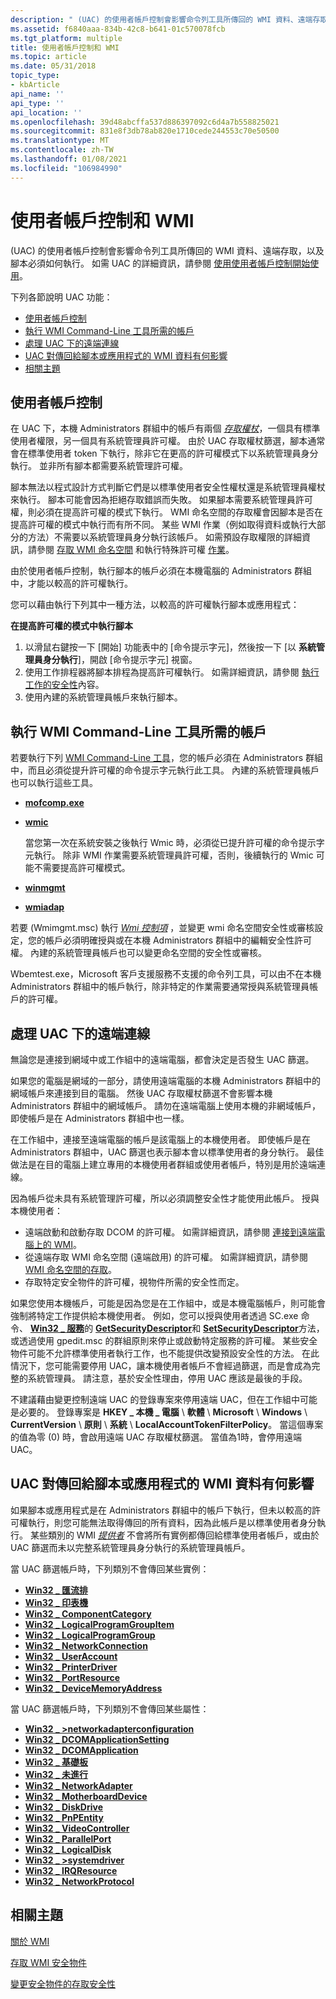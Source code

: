 ```yaml
---
description: " (UAC) 的使用者帳戶控制會影響命令列工具所傳回的 WMI 資料、遠端存取，以及腳本必須如何執行。 如需 UAC 的詳細資訊，請參閱使用使用者帳戶控制開始使用。"
ms.assetid: f6840aaa-834b-42c8-b641-01c570078fcb
ms.tgt_platform: multiple
title: 使用者帳戶控制和 WMI
ms.topic: article
ms.date: 05/31/2018
topic_type:
- kbArticle
api_name: ''
api_type: ''
api_location: ''
ms.openlocfilehash: 39d48abcffa537d886397092c6d4a7b558825021
ms.sourcegitcommit: 831e8f3db78ab820e1710cede244553c70e50500
ms.translationtype: MT
ms.contentlocale: zh-TW
ms.lasthandoff: 01/08/2021
ms.locfileid: "106984990"
---
```

# <a name="user-account-control-and-wmi"></a>使用者帳戶控制和 WMI

 (UAC) 的使用者帳戶控制會影響命令列工具所傳回的 WMI 資料、遠端存取，以及腳本必須如何執行。 如需 UAC 的詳細資訊，請參閱 [使用使用者帳戶控制開始使用](https://support.microsoft.com/help/922708/how-to-use-user-account-control-uac-in-windows-vista)。

下列各節說明 UAC 功能：

-   [使用者帳戶控制](#user-account-control-and-wmi)
-   [執行 WMI Command-Line 工具所需的帳戶](#account-needed-to-run-wmi-command-line-tools)
-   [處理 UAC 下的遠端連線](#handling-remote-connections-under-uac)
-   [UAC 對傳回給腳本或應用程式的 WMI 資料有何影響](#uac-effect-on-wmi-data-returned-to-scripts-or-applications)
-   [相關主題](#related-topics)

## <a name="user-account-control"></a>使用者帳戶控制

在 UAC 下，本機 Administrators 群組中的帳戶有兩個 [*存取權杖*](/windows/desktop/SecGloss/a-gly)，一個具有標準使用者權限，另一個具有系統管理員許可權。 由於 UAC 存取權杖篩選，腳本通常會在標準使用者 token 下執行，除非它在更高的許可權模式下以系統管理員身分執行。 並非所有腳本都需要系統管理許可權。

腳本無法以程式設計方式判斷它們是以標準使用者安全性權杖還是系統管理員權杖來執行。 腳本可能會因為拒絕存取錯誤而失敗。 如果腳本需要系統管理員許可權，則必須在提高許可權的模式下執行。 WMI 命名空間的存取權會因腳本是否在提高許可權的模式中執行而有所不同。 某些 WMI 作業（例如取得資料或執行大部分的方法）不需要以系統管理員身分執行該帳戶。 如需預設存取權限的詳細資訊，請參閱 [存取 WMI 命名空間](access-to-wmi-namespaces.md) 和執行特殊許可權 [作業](executing-privileged-operations.md)。

由於使用者帳戶控制，執行腳本的帳戶必須在本機電腦的 Administrators 群組中，才能以較高的許可權執行。

您可以藉由執行下列其中一種方法，以較高的許可權執行腳本或應用程式：

**在提高許可權的模式中執行腳本**

1.  以滑鼠右鍵按一下 [開始] 功能表中的 [命令提示字元]，然後按一下 [以 **系統管理員身分執行**]，開啟 [命令提示字元] 視窗。
2.  使用工作排程器將腳本排程為提高許可權執行。 如需詳細資訊，請參閱 [執行工作的安全性](/windows/desktop/TaskSchd/security-contexts-for-running-tasks)內容。
3.  使用內建的系統管理員帳戶來執行腳本。

## <a name="account-needed-to-run-wmi-command-line-tools"></a>執行 WMI Command-Line 工具所需的帳戶

若要執行下列 [WMI Command-Line 工具](wmi-command-line-tools.md)，您的帳戶必須在 Administrators 群組中，而且必須從提升許可權的命令提示字元執行此工具。 內建的系統管理員帳戶也可以執行這些工具。

-   [**mofcomp.exe**](mofcomp.md)

-   [**wmic**](wmic.md)

    當您第一次在系統安裝之後執行 Wmic 時，必須從已提升許可權的命令提示字元執行。 除非 WMI 作業需要系統管理員許可權，否則，後續執行的 Wmic 可能不需要提高許可權模式。

-   [**winmgmt**](winmgmt.md)

-   [**wmiadap**](wmiadap.md)

若要 (Wmimgmt.msc) 執行 [*Wmi 控制項*](gloss-w.md) ，並變更 wmi 命名空間安全性或審核設定，您的帳戶必須明確授與或在本機 Administrators 群組中的編輯安全性許可權。 內建的系統管理員帳戶也可以變更命名空間的安全性或審核。

Wbemtest.exe，Microsoft 客戶支援服務不支援的命令列工具，可以由不在本機 Administrators 群組中的帳戶執行，除非特定的作業需要通常授與系統管理員帳戶的許可權。

## <a name="handling-remote-connections-under-uac"></a>處理 UAC 下的遠端連線

無論您是連接到網域中或工作組中的遠端電腦，都會決定是否發生 UAC 篩選。

如果您的電腦是網域的一部分，請使用遠端電腦的本機 Administrators 群組中的網域帳戶來連接到目的電腦。 然後 UAC 存取權杖篩選不會影響本機 Administrators 群組中的網域帳戶。 請勿在遠端電腦上使用本機的非網域帳戶，即使帳戶是在 Administrators 群組中也一樣。

在工作組中，連接至遠端電腦的帳戶是該電腦上的本機使用者。 即使帳戶是在 Administrators 群組中，UAC 篩選也表示腳本會以標準使用者的身分執行。 最佳做法是在目的電腦上建立專用的本機使用者群組或使用者帳戶，特別是用於遠端連線。

因為帳戶從未具有系統管理許可權，所以必須調整安全性才能使用此帳戶。 授與本機使用者：

-   遠端啟動和啟動存取 DCOM 的許可權。 如需詳細資訊，請參閱 [連接到遠端電腦上的 WMI](connecting-to-wmi-on-a-remote-computer.md)。
-   從遠端存取 WMI 命名空間 (遠端啟用) 的許可權。 如需詳細資訊，請參閱 [WMI 命名空間的存取](access-to-wmi-namespaces.md)。
-   存取特定安全物件的許可權，視物件所需的安全性而定。

如果您使用本機帳戶，可能是因為您是在工作組中，或是本機電腦帳戶，則可能會強制將特定工作提供給本機使用者。 例如，您可以授與使用者透過 SC.exe 命令、 [**Win32 \_ 服務**](/windows/desktop/CIMWin32Prov/win32-service)的 [**GetSecurityDescriptor**](/windows/desktop/CIMWin32Prov/getsecuritydescriptor-method-in-class-win32-service)和 [**SetSecurityDescriptor**](/windows/desktop/CIMWin32Prov/setsecuritydescriptor-method-in-class-win32-service)方法，或透過使用 gpedit.msc 的群組原則來停止或啟動特定服務的許可權。 某些安全物件可能不允許標準使用者執行工作，也不能提供改變預設安全性的方法。 在此情況下，您可能需要停用 UAC，讓本機使用者帳戶不會經過篩選，而是會成為完整的系統管理員。 請注意，基於安全性理由，停用 UAC 應該是最後的手段。

不建議藉由變更控制遠端 UAC 的登錄專案來停用遠端 UAC，但在工作組中可能是必要的。 登錄專案是 **HKEY \_ 本機 \_ 電腦** \\ **軟體** \\ **Microsoft** \\ **Windows** \\ **CurrentVersion** \\ **原則** \\ **系統** \\ **LocalAccountTokenFilterPolicy**。 當這個專案的值為零 (0) 時，會啟用遠端 UAC 存取權杖篩選。 當值為1時，會停用遠端 UAC。

## <a name="uac-effect-on-wmi-data-returned-to-scripts-or-applications"></a>UAC 對傳回給腳本或應用程式的 WMI 資料有何影響

如果腳本或應用程式是在 Administrators 群組中的帳戶下執行，但未以較高的許可權執行，則您可能無法取得傳回的所有資料，因為此帳戶是以標準使用者身分執行。 某些類別的 WMI [*提供者*](gloss-p.md) 不會將所有實例都傳回給標準使用者帳戶，或由於 UAC 篩選而未以完整系統管理員身分執行的系統管理員帳戶。

當 UAC 篩選帳戶時，下列類別不會傳回某些實例：

-   [**Win32 \_ 匯流排**](/windows/desktop/CIMWin32Prov/win32-bus)
-   [**Win32 \_ 印表機**](/windows/desktop/CIMWin32Prov/win32-printer)
-   [**Win32 \_ ComponentCategory**](/windows/desktop/CIMWin32Prov/win32-componentcategory)
-   [**Win32 \_ LogicalProgramGroupItem**](/windows/desktop/CIMWin32Prov/win32-logicalprogramgroupitem)
-   [**Win32 \_ LogicalProgramGroup**](/windows/desktop/CIMWin32Prov/win32-logicalprogramgroup)
-   [**Win32 \_ NetworkConnection**](/windows/desktop/CIMWin32Prov/win32-networkconnection)
-   [**Win32 \_ UserAccount**](/windows/desktop/CIMWin32Prov/win32-useraccount)
-   [**Win32 \_ PrinterDriver**](/windows/desktop/CIMWin32Prov/win32-printerdriver)
-   [**Win32 \_ PortResource**](/windows/desktop/CIMWin32Prov/win32-portresource)
-   [**Win32 \_ DeviceMemoryAddress**](/windows/desktop/CIMWin32Prov/win32-devicememoryaddress)

當 UAC 篩選帳戶時，下列類別不會傳回某些屬性：

-   [**Win32 \_ >networkadapterconfiguration**](/windows/desktop/CIMWin32Prov/win32-networkadapterconfiguration)
-   [**Win32 \_ DCOMApplicationSetting**](/windows/desktop/CIMWin32Prov/win32-dcomapplicationsetting)
-   [**Win32 \_ DCOMApplication**](/windows/desktop/CIMWin32Prov/win32-dcomapplication)
-   [**Win32 \_ 基礎板**](/windows/desktop/CIMWin32Prov/win32-baseboard)
-   [**Win32 \_ 未進行**](/windows/desktop/CIMWin32Prov/win32-computersystem)
-   [**Win32 \_ NetworkAdapter**](/windows/desktop/CIMWin32Prov/win32-networkadapter)
-   [**Win32 \_ MotherboardDevice**](/windows/desktop/CIMWin32Prov/win32-motherboarddevice)
-   [**Win32 \_ DiskDrive**](/windows/desktop/CIMWin32Prov/win32-diskdrive)
-   [**Win32 \_ PnPEntity**](/windows/desktop/CIMWin32Prov/win32-pnpentity)
-   [**Win32 \_ VideoController**](/windows/desktop/CIMWin32Prov/win32-videocontroller)
-   [**Win32 \_ ParallelPort**](/windows/desktop/CIMWin32Prov/win32-parallelport)
-   [**Win32 \_ LogicalDisk**](/windows/desktop/CIMWin32Prov/win32-logicaldisk)
-   [**Win32 \_ >systemdriver**](/windows/desktop/CIMWin32Prov/win32-systemdriver)
-   [**Win32 \_ IRQResource**](/windows/desktop/CIMWin32Prov/win32-irqresource)
-   [**Win32 \_ NetworkProtocol**](/windows/desktop/CIMWin32Prov/win32-networkprotocol)

## <a name="related-topics"></a>相關主題

<dl> <dt>

[關於 WMI](about-wmi.md)
</dt> <dt>

[存取 WMI 安全物件](access-to-wmi-securable-objects.md)
</dt> <dt>

[變更安全物件的存取安全性](changing-access-security-on-securable-objects.md)
</dt> </dl>

 

 
